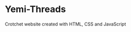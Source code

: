# Yemi-Threads
 Crotchet website created with HTML, CSS and JavaScript



<!DOCTYPE html>
<html lang="en">
<head>
    <meta charset="UTF-8">
    <meta name="viewport" content="width=device-width, initial-scale=1.0">
    <title>Yemi Threads - Handmade Crochet Elegance</title>
    <link href="https://fonts.googleapis.com/css2?family=Playfair+Display:wght@400;600;700&family=Inter:wght@300;400;500;600&display=swap" rel="stylesheet">
    <style>
        * {
            margin: 0;
            padding: 0;
            box-sizing: border-box;
        }

        :root {
            --primary-pink: #f8b2d0;
            --secondary-pink: #f4a3c7;
            --accent-pink: #e691b5;
            --light-pink: #fdf2f8;
            --dusty-pink: #d1869b;
            --dark-pink: #be7591;
            --white: #ffffff;
            --text-dark: #2d2d2d;
            --text-light: #666666;
        }

        html {
            scroll-behavior: smooth;
        }

        body {
            font-family: 'Inter', sans-serif;
            line-height: 1.6;
            color: var(--text-dark);
            overflow-x: hidden;
        }

        /* Header Styles */
        .header {
            position: fixed;
            top: 0;
            left: 0;
            width: 100%;
            background: rgba(255, 255, 255, 0.95);
            backdrop-filter: blur(10px);
            z-index: 1000;
            transition: all 0.3s ease;
        }

        .header.scrolled {
            box-shadow: 0 4px 20px rgba(0, 0, 0, 0.1);
        }

        .nav-container {
            max-width: 1200px;
            margin: 0 auto;
            padding: 1rem 2rem;
            display: flex;
            justify-content: space-between;
            align-items: center;
        }

        .logo {
            font-family: 'Playfair Display', serif;
            font-size: 2rem;
            font-weight: 700;
            color: var(--dark-pink);
            text-decoration: none;
            transition: color 0.3s ease;
        }

        .logo:hover {
            color: var(--accent-pink);
        }

        .nav-links {
            display: flex;
            list-style: none;
            gap: 2rem;
        }

        .nav-links a {
            text-decoration: none;
            color: var(--text-dark);
            font-weight: 500;
            transition: color 0.3s ease;
            position: relative;
        }

        .nav-links a:hover {
            color: var(--dark-pink);
        }

        .nav-links a::after {
            content: '';
            position: absolute;
            width: 0;
            height: 2px;
            bottom: -5px;
            left: 0;
            background: var(--primary-pink);
            transition: width 0.3s ease;
        }

        .nav-links a:hover::after {
            width: 100%;
        }

        .hamburger {
            display: none;
            flex-direction: column;
            cursor: pointer;
            gap: 4px;
        }

        .hamburger span {
            width: 25px;
            height: 3px;
            background: var(--dark-pink);
            transition: all 0.3s ease;
        }

        .mobile-menu {
            position: fixed;
            top: 0;
            right: -100%;
            width: 300px;
            height: 100vh;
            background: var(--white);
            box-shadow: -5px 0 15px rgba(0, 0, 0, 0.1);
            transition: right 0.3s ease;
            z-index: 999;
            padding: 6rem 2rem 2rem;
        }

        .mobile-menu.active {
            right: 0;
        }

        .mobile-menu ul {
            list-style: none;
        }

        .mobile-menu a {
            display: block;
            padding: 1rem 0;
            color: var(--text-dark);
            text-decoration: none;
            font-size: 1.1rem;
            border-bottom: 1px solid var(--light-pink);
            transition: color 0.3s ease;
        }

        .mobile-menu a:hover {
            color: var(--dark-pink);
        }

        /* Hero Section */
        .hero {
            min-height: 100vh;
            background: linear-gradient(135deg, var(--light-pink) 0%, #fce7f3 50%, var(--primary-pink) 100%);
            display: flex;
            align-items: center;
            padding: 6rem 2rem 2rem;
            position: relative;
            overflow: hidden;
        }

        .hero::before {
            content: '';
            position: absolute;
            top: -50%;
            right: -50%;
            width: 200%;
            height: 200%;
            background: radial-gradient(circle, rgba(248, 178, 208, 0.3) 0%, transparent 70%);
            animation: float 20s ease-in-out infinite;
        }

        @keyframes float {
            0%, 100% { transform: translateY(0px) rotate(0deg); }
            50% { transform: translateY(-20px) rotate(180deg); }
        }

        .hero-container {
            max-width: 1200px;
            margin: 0 auto;
            display: grid;
            grid-template-columns: 1fr 1fr;
            gap: 4rem;
            align-items: center;
            position: relative;
            z-index: 1;
        }

        .hero-content h1 {
            font-family: 'Playfair Display', serif;
            font-size: 3.5rem;
            font-weight: 700;
            color: var(--text-dark);
            margin-bottom: 1.5rem;
            line-height: 1.2;
            opacity: 0;
            animation: slideInUp 1s ease 0.2s forwards;
        }

        .hero-content p {
            font-size: 1.2rem;
            color: var(--text-light);
            margin-bottom: 2.5rem;
            opacity: 0;
            animation: slideInUp 1s ease 0.4s forwards;
        }

        .cta-button {
            display: inline-block;
            background: linear-gradient(135deg, var(--primary-pink), var(--accent-pink));
            color: var(--white);
            padding: 1rem 2.5rem;
            border: none;
            border-radius: 50px;
            font-size: 1.1rem;
            font-weight: 600;
            text-decoration: none;
            cursor: pointer;
            transition: all 0.3s ease;
            opacity: 0;
            animation: slideInUp 1s ease 0.6s forwards;
            box-shadow: 0 4px 15px rgba(248, 178, 208, 0.4);
        }

        .cta-button:hover {
            transform: translateY(-3px);
            box-shadow: 0 8px 25px rgba(248, 178, 208, 0.6);
        }

        .hero-image {
            text-align: center;
            opacity: 0;
            animation: slideInRight 1s ease 0.8s forwards;
        }

        .hero-image img {
            width: 100%;
            max-width: 500px;
            height: 400px;
            object-fit: cover;
            border-radius: 20px;
            box-shadow: 0 20px 40px rgba(0, 0, 0, 0.1);
            background: linear-gradient(135deg, var(--light-pink), var(--primary-pink));
        }

        @keyframes slideInUp {
            from {
                opacity: 0;
                transform: translateY(50px);
            }
            to {
                opacity: 1;
                transform: translateY(0);
            }
        }

        @keyframes slideInRight {
            from {
                opacity: 0;
                transform: translateX(50px);
            }
            to {
                opacity: 1;
                transform: translateX(0);
            }
        }

        /* Section Styles */
        .section {
            padding: 6rem 2rem;
        }

        .container {
            max-width: 1200px;
            margin: 0 auto;
        }

        .section-title {
            font-family: 'Playfair Display', serif;
            font-size: 2.5rem;
            font-weight: 600;
            text-align: center;
            margin-bottom: 3rem;
            color: var(--text-dark);
        }

        /* Bestsellers Section */
        .bestsellers {
            background: var(--white);
        }

        .product-grid {
            display: grid;
            grid-template-columns: repeat(auto-fit, minmax(280px, 1fr));
            gap: 2rem;
            margin-top: 3rem;
        }

        .product-card {
            background: var(--white);
            border-radius: 20px;
            padding: 1.5rem;
            box-shadow: 0 10px 30px rgba(0, 0, 0, 0.1);
            transition: all 0.3s ease;
            position: relative;
            overflow: hidden;
        }

        .product-card::before {
            content: '';
            position: absolute;
            top: 0;
            left: -100%;
            width: 100%;
            height: 100%;
            background: linear-gradient(90deg, transparent, rgba(248, 178, 208, 0.2), transparent);
            transition: left 0.5s ease;
        }

        .product-card:hover::before {
            left: 100%;
        }

        .product-card:hover {
            transform: translateY(-10px);
            box-shadow: 0 20px 40px rgba(0, 0, 0, 0.15);
        }

        .product-image {
            width: 100%;
            height: 250px;
            background: linear-gradient(135deg, var(--light-pink), var(--primary-pink));
            border-radius: 15px;
            margin-bottom: 1.5rem;
            display: flex;
            align-items: center;
            justify-content: center;
            color: var(--text-light);
            font-size: 1rem;
            text-align: center;
        }

        .product-name {
            font-size: 1.3rem;
            font-weight: 600;
            margin-bottom: 1rem;
            color: var(--text-dark);
        }

        .add-to-cart {
            width: 100%;
            background: linear-gradient(135deg, var(--secondary-pink), var(--accent-pink));
            color: var(--white);
            border: none;
            padding: 0.8rem;
            border-radius: 10px;
            font-weight: 600;
            cursor: pointer;
            transition: all 0.3s ease;
        }

        .add-to-cart:hover {
            background: linear-gradient(135deg, var(--accent-pink), var(--dark-pink));
            transform: translateY(-2px);
        }

        /* Sale Banner */
        .sale-banner {
            background: linear-gradient(135deg, var(--light-pink), #fce7f3);
            position: relative;
            overflow: hidden;
        }

        .sale-container {
            display: grid;
            grid-template-columns: 2fr 1fr;
            gap: 4rem;
            align-items: center;
        }

        .sale-content h2 {
            font-family: 'Playfair Display', serif;
            font-size: 2.8rem;
            font-weight: 700;
            color: var(--text-dark);
            margin-bottom: 1rem;
            line-height: 1.2;
        }

        .sale-content p {
            font-size: 1.2rem;
            color: var(--text-light);
            margin-bottom: 2rem;
        }

        .sale-image {
            text-align: center;
        }

        .sale-image img {
            width: 100%;
            max-width: 300px;
            height: 300px;
            object-fit: cover;
            border-radius: 20px;
            background: linear-gradient(135deg, var(--primary-pink), var(--accent-pink));
        }

        /* Info Section */
        .info-section {
            background: var(--white);
        }

        .info-container {
            display: grid;
            grid-template-columns: 1fr 1fr 1fr;
            gap: 4rem;
            align-items: center;
        }

        .info-text h3 {
            font-family: 'Playfair Display', serif;
            font-size: 1.8rem;
            font-weight: 600;
            margin-bottom: 1rem;
            color: var(--text-dark);
        }

        .info-text p {
            color: var(--text-light);
            line-height: 1.7;
        }

        .info-image {
            text-align: center;
        }

        .info-image img {
            width: 100%;
            height: 250px;
            object-fit: cover;
            border-radius: 15px;
            background: linear-gradient(135deg, var(--light-pink), var(--primary-pink));
        }

        /* Footer */
        .footer {
            background: var(--text-dark);
            color: var(--white);
            padding: 3rem 2rem;
            text-align: center;
        }

        .footer-links {
            display: flex;
            justify-content: center;
            gap: 2rem;
            margin-bottom: 2rem;
        }

        .footer-links a {
            color: var(--white);
            text-decoration: none;
            transition: color 0.3s ease;
        }

        .footer-links a:hover {
            color: var(--primary-pink);
        }

        .footer p {
            color: #999;
            font-size: 0.9rem;
        }

        /* Responsive Design */
        @media (max-width: 768px) {
            .hamburger {
                display: flex;
            }

            .nav-links {
                display: none;
            }

            .hero-container {
                grid-template-columns: 1fr;
                gap: 2rem;
                text-align: center;
            }

            .hero-content h1 {
                font-size: 2.5rem;
            }

            .product-grid {
                grid-template-columns: repeat(auto-fit, minmax(250px, 1fr));
                gap: 1.5rem;
            }

            .sale-container {
                grid-template-columns: 1fr;
                gap: 2rem;
                text-align: center;
            }

            .sale-content h2 {
                font-size: 2.2rem;
            }

            .info-container {
                grid-template-columns: 1fr;
                gap: 2rem;
                text-align: center;
            }

            .footer-links {
                flex-direction: column;
                gap: 1rem;
            }
        }

        @media (max-width: 480px) {
            .nav-container {
                padding: 1rem;
            }

            .hero {
                padding: 4rem 1rem 2rem;
            }

            .section {
                padding: 4rem 1rem;
            }

            .hero-content h1 {
                font-size: 2rem;
            }

            .section-title {
                font-size: 2rem;
            }
        }

        /* Animation Classes */
        .fade-in-up {
            opacity: 0;
            transform: translateY(50px);
            transition: all 0.6s ease;
        }

        .fade-in-up.visible {
            opacity: 1;
            transform: translateY(0);
        }
    </style>
</head>
<body>
    <!-- Header -->
    <header class="header" id="header">
        <nav class="nav-container">
            <a href="#" class="logo">Yemi Threads</a>
            <ul class="nav-links">
                <li><a href="#home">Home</a></li>
                <li><a href="#about">About</a></li>
                <li><a href="#contact">Contact</a></li>
            </ul>
            <div class="hamburger" id="hamburger">
                <span></span>
                <span></span>
                <span></span>
            </div>
        </nav>
        <div class="mobile-menu" id="mobileMenu">
            <ul>
                <li><a href="#home">Home</a></li>
                <li><a href="#about">About</a></li>
                <li><a href="#contact">Contact</a></li>
            </ul>
        </div>
    </header>

    <!-- Hero Section -->
    <section class="hero" id="home">
        <div class="hero-container">
            <div class="hero-content">
                <h1>Handmade Crochet That Speaks Elegance</h1>
                <p>Unique crochet designs crafted with love for every occasion.</p>
                <a href="#bestsellers" class="cta-button">Shop the Collection</a>
            </div>
            <div class="hero-image">
                <img src="data:image/svg+xml,%3Csvg xmlns='http://www.w3.org/2000/svg' width='500' height='400' viewBox='0 0 500 400'%3E%3Crect width='500' height='400' fill='%23f8b2d0'/%3E%3Ctext x='50%25' y='50%25' dominant-baseline='middle' text-anchor='middle' fill='white' font-size='20' font-family='Arial'%3EBeautiful Crochet Accessories%3C/text%3E%3C/svg%3E" alt="Handmade Crochet Accessories">
            </div>
        </div>
    </section>

    <!-- Bestsellers Section -->
    <section class="section bestsellers" id="bestsellers">
        <div class="container">
            <h2 class="section-title fade-in-up">Our Bestsellers</h2>
            <div class="product-grid">
                <div class="product-card fade-in-up">
                    <div class="product-image">Crochet Tote Bag Image Placeholder</div>
                    <h3 class="product-name">Crochet Tote Bag</h3>
                    <button class="add-to-cart">Add to Cart</button>
                </div>
                <div class="product-card fade-in-up">
                    <div class="product-image">Crochet Cat Beanie Image Placeholder</div>
                    <h3 class="product-name">Crochet Cat Beanie</h3>
                    <button class="add-to-cart">Add to Cart</button>
                </div>
                <div class="product-card fade-in-up">
                    <div class="product-image">Crochet Bucket Hat Image Placeholder</div>
                    <h3 class="product-name">Crochet Bucket Hat</h3>
                    <button class="add-to-cart">Add to Cart</button>
                </div>
                <div class="product-card fade-in-up">
                    <div class="product-image">Crochet Phone Pouch Image Placeholder</div>
                    <h3 class="product-name">Crochet Phone Pouch</h3>
                    <button class="add-to-cart">Add to Cart</button>
                </div>
            </div>
        </div>
    </section>

    <!-- Sale Banner Section -->
    <section class="section sale-banner">
        <div class="container">
            <div class="sale-container">
                <div class="sale-content fade-in-up">
                    <h2>End of Summer Sale – Up to 30% OFF</h2>
                    <p>Stylish crochet bags and accessories for your perfect look.</p>
                    <a href="#" class="cta-button">Shop Now</a>
                </div>
                <div class="sale-image fade-in-up">
                    <img src="data:image/svg+xml,%3Csvg xmlns='http://www.w3.org/2000/svg' width='300' height='300' viewBox='0 0 300 300'%3E%3Crect width='300' height='300' fill='%23e691b5'/%3E%3Ctext x='50%25' y='50%25' dominant-baseline='middle' text-anchor='middle' fill='white' font-size='16' font-family='Arial'%3ESale Products%3C/text%3E%3C/svg%3E" alt="Sale Products">
                </div>
            </div>
        </div>
    </section>

    <!-- Info Section -->
    <section class="section info-section" id="about">
        <div class="container">
            <div class="info-container">
                <div class="info-text fade-in-up">
                    <h3>Loved by Crochet Lovers</h3>
                    <p>"The quality and attention to detail in every piece is remarkable. I've never received so many compliments on my accessories before. Yemi Threads has become my go-to for unique, handmade pieces that truly stand out."</p>
                </div>
                <div class="info-image fade-in-up">
                    <img src="data:image/svg+xml,%3Csvg xmlns='http://www.w3.org/2000/svg' width='300' height='250' viewBox='0 0 300 250'%3E%3Crect width='300' height='250' fill='%23f4a3c7'/%3E%3Ctext x='50%25' y='50%25' dominant-baseline='middle' text-anchor='middle' fill='white' font-size='14' font-family='Arial'%3ECrochet Aesthetic%3C/text%3E%3C/svg%3E" alt="Crochet Aesthetic">
                </div>
                <div class="info-text fade-in-up">
                    <h3>Ready to glow like never before?</h3>
                    <p>Each piece is meticulously handcrafted using premium yarns and techniques passed down through generations. Our commitment to excellence ensures that every item you receive is not just beautiful, but built to last and cherish for years to come.</p>
                </div>
            </div>
        </div>
    </section>

    <!-- Footer -->
    <footer class="footer" id="contact">
        <div class="container">
            <div class="footer-links">
                <a href="#home">Home</a>
                <a href="#about">About</a>
                <a href="#contact">Contact</a>
            </div>
            <p>&copy; 2025 Yemi Threads. All rights reserved. Crafted with love and elegance.</p>
        </div>
    </footer>

    
</body>
</html>